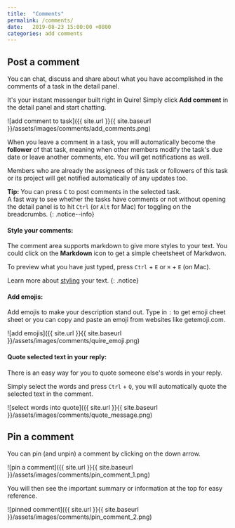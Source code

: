 ```yaml
---
title:  "Comments"
permalink: /comments/
date:   2019-08-23 15:00:00 +0800
categories: add comments
---
```

## Post a comment

You can chat, discuss and share about what you have accomplished in the comments of a task in the detail panel.

It's your instant messenger built right in Quire! Simply click **Add comment** in the detail panel and start chatting.

![add comment to task]({{ site.url }}{{ site.baseurl }}/assets/images/comments/add_comments.png)

When you leave a comment in a task, you will automatically become the **follower** of that task, meaning when other members modify the task's due date or leave another comments, etc. You will get notifications as well. 

Members who are already the assignees of this task or followers of this task or its project will get notified automatically of any updates too.

**Tip:** You can press <kbd>C</kbd> to post comments in the selected task.<br>
A fast way to see whether the tasks have comments or not without opening the detail panel is to hit `Ctrl` (or `Alt` for Mac) for toggling on the breadcrumbs. 
{: .notice--info}

#### Style your comments:

The comment area supports markdown to give more styles to your text. You could click on the **Markdown** icon to get a simple cheetsheet of Markdwon.

To preview what you have just typed, press `Ctrl` + `E` or `⌘` + `E` (on Mac).

Learn more about [styling](/guide/styling/) your text. 
{: .notice}

#### Add emojis:

Add emojis to make your description stand out. Type in `:` to get emoji cheet sheet or you can copy and paste an emoji from websites like getemoji.com. 

![add emojis]({{ site.url }}{{ site.baseurl }}/assets/images/comments/quire_emoji.png)

#### Quote selected text in your reply:

There is an easy way for you to quote someone else's words in your reply.

Simply select the words and press `Ctrl` + `Q`, you will automatically quote the selected text in the comment.

![select words into quote]({{ site.url }}{{ site.baseurl }}/assets/images/comments/quote_message.png)


## Pin a comment

You can pin (and unpin) a comment by clicking on the down arrow. 

![pin a comment]({{ site.url }}{{ site.baseurl }}/assets/images/comments/pin_comment_1.png)

You will then see the important summary or information at the top for easy reference.

![pinned comment]({{ site.url }}{{ site.baseurl }}/assets/images/comments/pin_comment_2.png)